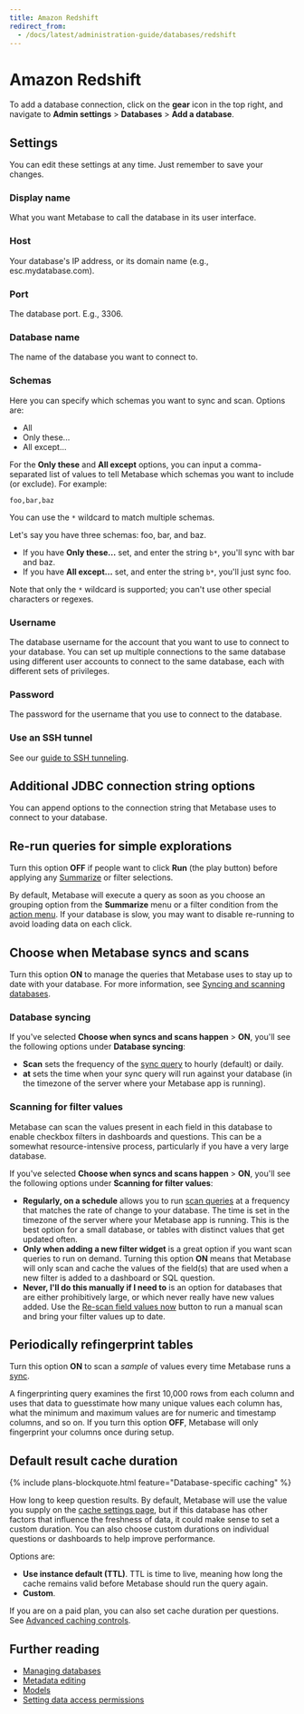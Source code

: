 ```yaml
---
title: Amazon Redshift
redirect_from:
  - /docs/latest/administration-guide/databases/redshift
---
```


# Amazon Redshift

To add a database connection, click on the **gear** icon in the top right, and navigate to **Admin settings** > **Databases** > **Add a database**.

## Settings

You can edit these settings at any time. Just remember to save your changes.

### Display name

What you want Metabase to call the database in its user interface.

### Host

Your database's IP address, or its domain name (e.g., esc.mydatabase.com).

### Port

The database port. E.g., 3306.

### Database name

The name of the database you want to connect to.

### Schemas

Here you can specify which schemas you want to sync and scan. Options are:

- All
- Only these...
- All except...

For the **Only these** and **All except** options, you can input a comma-separated list of values to tell Metabase which schemas you want to include (or exclude). For example:

```
foo,bar,baz
```

You can use the `*` wildcard to match multiple schemas.

Let's say you have three schemas: foo, bar, and baz.

- If you have **Only these...** set, and enter the string `b*`, you'll sync with bar and baz.
- If you have **All except...** set, and enter the string `b*`, you'll just sync foo.

Note that only the `*` wildcard is supported; you can't use other special characters or regexes.

### Username

The database username for the account that you want to use to connect to your database. You can set up multiple connections to the same database using different user accounts to connect to the same database, each with different sets of privileges.

### Password

The password for the username that you use to connect to the database.

### Use an SSH tunnel

See our [guide to SSH tunneling](../ssh-tunnel.md).

## Additional JDBC connection string options

You can append options to the connection string that Metabase uses to connect to your database.

## Re-run queries for simple explorations

Turn this option **OFF** if people want to click **Run** (the play button) before applying any [Summarize](../../questions/query-builder/introduction.md#grouping-your-metrics) or filter selections.

By default, Metabase will execute a query as soon as you choose an grouping option from the **Summarize** menu or a filter condition from the [action menu](https://www.metabase.com/glossary/action_menu). If your database is slow, you may want to disable re-running to avoid loading data on each click.

## Choose when Metabase syncs and scans

Turn this option **ON** to manage the queries that Metabase uses to stay up to date with your database. For more information, see [Syncing and scanning databases](../connecting.md#syncing-and-scanning-databases).

### Database syncing

If you've selected **Choose when syncs and scans happen** > **ON**, you'll see the following options under **Database syncing**:

- **Scan** sets the frequency of the [sync query](../connecting.md#how-database-syncs-work) to hourly (default) or daily.
- **at** sets the time when your sync query will run against your database (in the timezone of the server where your Metabase app is running).

### Scanning for filter values

Metabase can scan the values present in each field in this database to enable checkbox filters in dashboards and questions. This can be a somewhat resource-intensive process, particularly if you have a very large database.

If you've selected **Choose when syncs and scans happen** > **ON**, you'll see the following options under **Scanning for filter values**:

- **Regularly, on a schedule** allows you to run [scan queries](../connecting.md#how-database-scans-work) at a frequency that matches the rate of change to your database. The time is set in the timezone of the server where your Metabase app is running. This is the best option for a small database, or tables with distinct values that get updated often.
- **Only when adding a new filter widget** is a great option if you want scan queries to run on demand. Turning this option **ON** means that Metabase will only scan and cache the values of the field(s) that are used when a new filter is added to a dashboard or SQL question.
- **Never, I'll do this manually if I need to** is an option for databases that are either prohibitively large, or which never really have new values added. Use the [Re-scan field values now](../connecting.md#manually-scanning-column-values) button to run a manual scan and bring your filter values up to date.

## Periodically refingerprint tables

Turn this option **ON** to scan a _sample_ of values every time Metabase runs a [sync](../connecting.md#how-database-syncs-work).

A fingerprinting query examines the first 10,000 rows from each column and uses that data to guesstimate how many unique values each column has, what the minimum and maximum values are for numeric and timestamp columns, and so on. If you turn this option **OFF**, Metabase will only fingerprint your columns once during setup.

## Default result cache duration

{% include plans-blockquote.html feature="Database-specific caching" %}

How long to keep question results. By default, Metabase will use the value you supply on the [cache settings page](../../configuring-metabase/caching.md), but if this database has other factors that influence the freshness of data, it could make sense to set a custom duration. You can also choose custom durations on individual questions or dashboards to help improve performance.

Options are:

- **Use instance default (TTL)**. TTL is time to live, meaning how long the cache remains valid before Metabase should run the query again.
- **Custom**.

If you are on a paid plan, you can also set cache duration per questions. See [Advanced caching controls](../../configuring-metabase/caching.md#advanced-caching-controls).

## Further reading

- [Managing databases](../../databases/connecting.md)
- [Metadata editing](../../data-modeling/metadata-editing.md)
- [Models](../../data-modeling/models.md)
- [Setting data access permissions](../../permissions/data.md)
